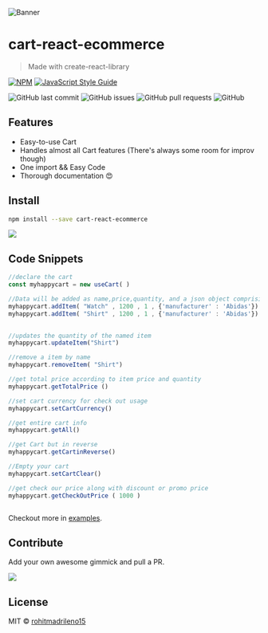 ![Banner](https://res.cloudinary.com/dlxxe3zdi/image/upload/v1626015416/Cart-react_mbeeuw.png)

# cart-react-ecommerce

> Made with create-react-library

[![NPM](https://img.shields.io/npm/v/cart-react-ecommerce.svg)](https://www.npmjs.com/package/cart-react-ecommerce) [![JavaScript Style Guide](https://img.shields.io/badge/code_style-standard-brightgreen.svg)](https://standardjs.com)

![GitHub last commit](https://img.shields.io/github/last-commit/rohitmadrileno15/cart-react-ecommerce)
![GitHub issues](https://img.shields.io/github/issues-raw/rohitmadrileno15/cart-react-ecommerce)
![GitHub pull requests](https://img.shields.io/github/issues-pr/rohitmadrileno15/cart-react-ecommerce)
![GitHub](https://img.shields.io/github/license/rohitmadrileno15/cart-react-ecommerce)

## Features

- Easy-to-use Cart
- Handles almost all Cart features (There's always some room for improv though)
- One import && Easy Code
- Thorough documentation :heart_eyes:


## Install

```bash
npm install --save cart-react-ecommerce
```

![](https://media.giphy.com/media/1BFEEIo4h1BuTH8eqP/giphy.gif)


## Code Snippets

```jsx
//declare the cart
const myhappycart = new useCart( )

//Data will be added as name,price,quantity, and a json object comprising any other info
myhappycart.addItem( "Watch" , 1200 , 1 , {'manufacturer' : 'Abidas'})
myhappycart.addItem( "Shirt" , 1200 , 1 , {'manufacturer' : 'Abidas'})

  
//updates the quantity of the named item
myhappycart.updateItem("Shirt")

//remove a item by name
myhappycart.removeItem( "Shirt")

//get total price according to item price and quantity
myhappycart.getTotalPrice ()

//set cart currency for check out usage
myhappycart.setCartCurrency()

//get entire cart info
myhappycart.getAll()

//get Cart but in reverse
myhappycart.getCartinReverse()

//Empty your cart
myhappycart.setCartClear()

//get check our price along with discount or promo price
myhappycart.getCheckOutPrice ( 1000 )



```
Checkout more in [examples](https://github.com/rohitmadrileno15/cart-react-ecommerce/tree/master/example).

## Contribute

Add your own awesome gimmick and pull a PR.


![](https://media.giphy.com/media/8X2kIbRJZQkdXt46ur/giphy.gif)

## License

MIT © [rohitmadrileno15](https://github.com/rohitmadrileno15)
